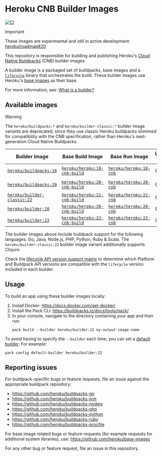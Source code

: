 # Heroku CNB Builder Images

[![CI](https://github.com/heroku/cnb-builder-images/actions/workflows/build-test-publish.yml/badge.svg)](https://github.com/heroku/cnb-builder-images/actions/workflows/build-test-publish.yml)

> [!IMPORTANT]
> These images are experimental and still in active development: [heroku/roadmap#20](https://github.com/heroku/roadmap/issues/20)

This repository is responsible for building and publishing Heroku's [Cloud Native Buildpacks](https://buildpacks.io)
(CNB) builder images.

A builder image is a packaged set of buildpacks, base images and a [`lifecycle`](https://github.com/buildpacks/lifecycle)
binary that orchestrates the build. These builder images use Heroku's [base images](https://github.com/heroku/base-images)
as their base.

For more information, see: [What is a builder?](https://buildpacks.io/docs/concepts/#what-is-a-builder)

## Available images

> [!WARNING]
> The `heroku/buildpacks:*` and `heroku/builder-classic:*` builder image variants are deprecated,
> since they use classic Heroku buildpacks shimmed for compatibility with the CNB specification,
> rather than Heroku's next-generation Cloud Native Buildpacks.

| Builder Image                                       | Base Build Image                            | Base Run Image                        | Lifecycle Version | Buildpack Types  | Status      |
|-----------------------------------------------------|---------------------------------------------|---------------------------------------|-------------------|------------------|-------------|
| [`heroku/buildpacks:18`][buildpacks-tags]           | [`heroku/heroku:18-cnb-build`][heroku-tags] | [`heroku/heroku:18-cnb`][heroku-tags] | 0.16.1            | Shimmed + Native | End-of-life |
| [`heroku/buildpacks:20`][buildpacks-tags]           | [`heroku/heroku:20-cnb-build`][heroku-tags] | [`heroku/heroku:20-cnb`][heroku-tags] | 0.17.5            | Shimmed + Native | Deprecated  |
| [`heroku/builder-classic:22`][builder-classic-tags] | [`heroku/heroku:22-cnb-build`][heroku-tags] | [`heroku/heroku:22-cnb`][heroku-tags] | 0.17.5            | Shimmed          | Deprecated  |
| [`heroku/builder:20`][builder-tags]                 | [`heroku/heroku:20-cnb-build`][heroku-tags] | [`heroku/heroku:20-cnb`][heroku-tags] | 0.19.0            | Native           | Available   |
| [`heroku/builder:22`][builder-tags]                 | [`heroku/heroku:22-cnb-build`][heroku-tags] | [`heroku/heroku:22-cnb`][heroku-tags] | 0.19.0            | Native           | Recommended |

The builder images above include buildpack support for the following languages: Go, Java, Node.js, PHP, Python, Ruby & Scala. The `heroku/builder-classic:22` builder image variant additionally supports Clojure.

Check the [lifecycle API version support matrix](https://github.com/buildpacks/lifecycle#supported-apis) to determine
which Platform and Buildpack API versions are compatible with the `lifecycle` version included in each builder.

## Usage

To build an app using these builder images locally:

1. Install Docker: https://docs.docker.com/get-docker/
2. Install the Pack CLI: https://buildpacks.io/docs/tools/pack/
3. In your console, navigate to the directory containing your app and then run:
   ```term
   pack build --builder heroku/builder:22 my-output-image-name
   ```

To avoid having to specify the `--builder` each time, you can set a
[default builder](https://buildpacks.io/docs/tools/pack/cli/pack_config_default-builder/). For example:

```term
pack config default-builder heroku/builder:22
```

## Reporting issues

For buildpack-specific bugs or feature requests, file an issue against the appropriate buildpack repository:

- https://github.com/heroku/buildpacks-go
- https://github.com/heroku/buildpacks-jvm
- https://github.com/heroku/buildpacks-nodejs
- https://github.com/heroku/buildpacks-php
- https://github.com/heroku/buildpacks-python
- https://github.com/heroku/buildpacks-ruby
- https://github.com/heroku/buildpacks-procfile

For base image related bugs or feature requests (for example requests for additional system libraries), use:
https://github.com/heroku/base-images

For any other bug or feature request, file an issue in this repository.

[builder-tags]: https://hub.docker.com/r/heroku/builder/tags
[builder-classic-tags]: https://hub.docker.com/r/heroku/builder-classic/tags
[buildpacks-tags]: https://hub.docker.com/r/heroku/buildpacks/tags
[heroku-tags]: https://hub.docker.com/r/heroku/heroku/tags
